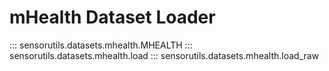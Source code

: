 # mHealth Dataset Loader

::: sensorutils.datasets.mhealth.MHEALTH
::: sensorutils.datasets.mhealth.load
::: sensorutils.datasets.mhealth.load_raw

